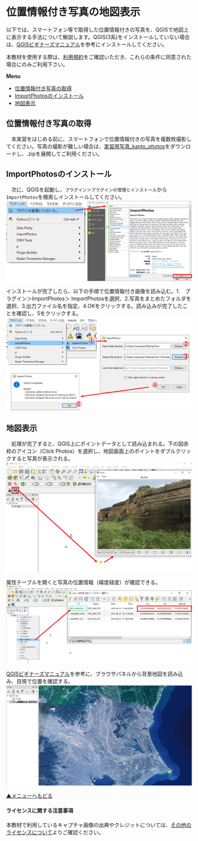 # 位置情報付き写真の地図表示
以下では、スマートフォン等で取得した位置情報付きの写真を、QGISで地図上に表示する手法について解説します。QGIS(3系)をインストールしていない場合は、[QGISビギナーズマニュアル]を参考にインストールしてください。

本教材を使用する際は、[利用規約]をご確認いただき、これらの条件に同意された場合にのみご利用下さい。

**Menu**
- [位置情報付き写真の取得](#位置情報付き写真の取得)
- [ImportPhotosのインストール](#importphotosのインストール)
- [地図表示](#地図表示)

## 位置情報付き写真の取得
　本実習をはじめる前に、スマートフォンで位置情報付きの写真を複数枚撮影してください。写真の撮影が難しい場合は、[実習用写真_kanto_photos](https://github.com/gis-oer/datasets/raw/master/kanto_photos.zip)をダウンロードし、.zipを展開してご利用ください。

## ImportPhotosのインストール
　次に、QGISを起動し、`プラグイン＞プラグインの管理とインストール`から`ImportPhotos`を検索しインストールしてください。
![camera](./pic/camera_pic1.png)

インストールが完了したら、以下の手順で位置情報付き画像を読み込む。1.　プラグイン＞ImportPhotos＞ ImportPhotosを選択、2.写真をまとめたフォルダを選択、3.出力ファイル名を指定、4.OKをクリックする。読み込みが完了したことを確認し、5をクリックする。
![camera](./pic/camera_pic2.png)

## 地図表示
　処理が完了すると、QGIS上にポイントデータとして読み込まれる。下の図赤枠のアイコン（Click Photos）を選択し、地図画面上のポイントをダブルクリックすると写真が表示される。
![camera](./pic/camera_pic3.png)

属性テーブルを開くと写真の位置情報（緯度経度）が確認できる。
![camera](./pic/camera_pic4.png)

[QGISビギナーズマニュアル]を参考に、ブラウザパネルから背景地図を読み込み、目視で位置を確認する。
![camera](./pic/camera_pic5.png)

[▲メニューへもどる]

#### ライセンスに関する注意事項
本教材で利用しているキャプチャ画像の出典やクレジットについては、[その他のライセンスについて]よりご確認ください。

[その他のライセンスについて]:../../license.md
[▲メニューへもどる]:./camera.md#Menu

[GISの基本概念]:../../00/00.md
[QGISビギナーズマニュアル]:../../QGIS/QGIS.md
[ラスタデータの分析]:../../15/15.md
[既存データの地図データと属性データ]:../../07/07.md
[ラスタタイル]:../../web_gis/rastertile/rastertile.md
[利用規約]:../../policy.md
[利用規約]:../../../policy.md
[その他のライセンスについて]:../../license.md
[よくある質問とエラー]:../../questions/questions.md

[GISの基本概念]:../../00/00.md
[QGISビギナーズマニュアル]:../../QGIS/QGIS.md
[GRASSビギナーズマニュアル]:../../GRASS/GRASS.md
[リモートセンシングとその解析]:../../06/06.md
[既存データの地図データと属性データ]:../../07/07.md
[空間データ]:../../08/08.md
[空間データベース]:../../09/09.md
[空間データの統合・修正]:../../10/10.md
[基本的な空間解析]:../../11/11.md
[ネットワーク分析]:../../12/12.md
[領域分析]:../../13/13.md
[点データの分析]:../../14/14.md
[ラスタデータの分析]:../../15/15.md
[傾向面分析]:../../16/16.md
[空間的自己相関]:../../17/17.md
[空間補間]:../../18/18.md
[空間相関分析]:../../19/19.md
[空間分析におけるスケール]:../../20/20.md
[視覚的伝達]:../../21/21.md
[参加型GISと社会貢献]:../../26/26.md

[地理院地図]:https://maps.gsi.go.jp
[e-Stat]:https://www.e-stat.go.jp/
[国土数値情報]:http://nlftp.mlit.go.jp/ksj/
[基盤地図情報]:http://www.gsi.go.jp/kiban/
[地理院タイル]:http://maps.gsi.go.jp/development/ichiran.html

[課題ページ_QGISビギナーズマニュアル]:../../tasks/t_qgis_entry.md
[課題ページ_GRASSビギナーズマニュアル]:../../tasks/t_grass_entry.md
[課題ページ_リモートセンシングとその解析]:../../tasks/t_06.md
[課題ページ_既存データの地図データと属性データ]:../../tasks/t_07.md
[課題ページ_空間データ]:../../tasks/t_08.md
[課題ページ_空間データベース]:../../tasks/t_09.md
[課題ページ_空間データの統合・修正]:../../tasks/t_10.md
[課題ページ_基本的な空間解析]:../../tasks/t_11.md
[課題ページ_ネットワーク分析]:../../tasks/t_12.md
[課題ページ_基本的な空間解析]:../../tasks/t_13.md
[課題ページ_点データの分析]:../../tasks/t_14.md
[課題ページ_ラスタデータの分析]:../../tasks/t_15.md
[課題ページ_空間補間]:../../tasks/t_18.md
[課題ページ_視覚的伝達]:../../tasks/t_21.md
[課題ページ_参加型GISと社会貢献]:../../tasks/t_26.md
